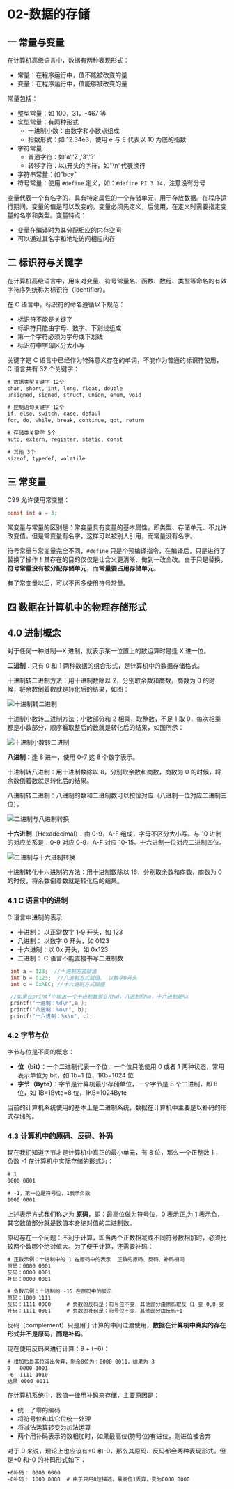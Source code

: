 # 02-数据的存储

## 一 常量与变量

在计算机高级语言中，数据有两种表现形式：

- 常量：在程序运行中，值不能被改变的量
- 变量：在程序运行中，值能够被改变的量

常量包括：

- 整型常量：如 100，31，-467 等
- 实型常量：有两种形式
  - 十进制小数：由数字和小数点组成
  - 指数形式：如 12.34e3，使用 e 与 E 代表以 10 为底的指数
- 字符常量
  - 普通字符：如'a','Z','3','?'
  - 转移字符：以\开头的字符，如"\n"代表换行
- 字符串常量：如"boy"
- 符号常量：使用 `#define` 定义，如：`#define PI 3.14`，注意没有分号

变量代表一个有名字的，具有特定属性的一个存储单元，用于存放数据。在程序运行期间，变量的值是可以改变的。变量必须先定义，后使用，在定义时需要指定变量的名字和类型。变量特点：

- 变量在编译时为其分配相应的内存空间
- 可以通过其名字和地址访问相应内存

## 二 标识符与关键字

在计算机高级语言中，用来对变量、符号常量名、函数、数组、类型等命名的有效字符序列统称为标识符（identifier）。

在 C 语言中，标识符的命名遵循以下规范：

- 标识符不能是关键字
- 标识符只能由字母、数字、下划线组成
- 第一个字符必须为字母或下划线
- 标识符中字母区分大小写

关键字是 C 语言中已经作为特殊意义存在的单词，不能作为普通的标识符使用，C 语言共有 32 个关键字：

```txt
# 数据类型关键字 12个
char, short, int, long, float, double
unsigned, signed, struct, union, enum, void

# 控制语句关键字 12个
if, else, switch, case, defaul
for, do, while, break, continue, got, return

# 存储类关键字 5个
auto, extern, register, static, const

# 其他 3个
sizeof, typedef, volatile
```

## 三 常变量

C99 允许使用常变量：

```c
const int a = 3;
```

常变量与常量的区别是：常变量具有变量的基本属性，即类型、存储单元、不允许改变值。但是常变量有名字，这样可以被别人引用，而常量没有名字。

符号常量与常变量完全不同，`#define` 只是个预编译指令，在编译后，只是进行了替换了操作！其存在的目的仅仅是让含义更清晰、做到一改全改。由于只是替换，**符号常量没有被分配存储单元**，而**常量要占用存储单元**。

有了常变量以后，可以不再多使用符号常量。

## 四 数据在计算机中的物理存储形式

## 4.0 进制概念

对于任何一种进制—X 进制，就表示某一位置上的数运算时是逢 X 进一位。

**二进制**：只有 0 和 1 两种数据的组合形式，是计算机中的数据存储格式。

十进制转二进制方法：用十进制数除以 2，分别取余数和商数，商数为 0 的时候，将余数倒着数就是转化后的结果，如图：

![十进制转二进制](../images/c/02-01.png)

十进制小数转二进制方法：小数部分和 2 相乘，取整数，不足 1 取 0，每次相乘都是小数部分，顺序看取整后的数就是转化后的结果，如图所示：

![十进制小数转二进制](../images/c/02-02.png)

**八进制**：逢 8 进一，使用 0-7 这 8 个数字表示。

十进制转八进制：用十进制数除以 8，分别取余数和商数，商数为 0 的时候，将余数倒着数就是转化后的结果。

八进制转二进制：八进制的数和二进制数可以按位对应（八进制一位对应二进制三位）。

![二进制与八进制转换](../images/c/02-03.png)

**十六进制**（Hexadecimal）：由 0-9，A-F 组成，字母不区分大小写。与 10 进制的对应关系是：0-9 对应 0-9，A-F 对应 10-15。十六进制一位对应二进制四位。

![二进制与十六进制转换](../images/c/02-04.png)

十进制转化十六进制的方法：用十进制数除以 16，分别取余数和商数，商数为 0 的时候，将余数倒着数就是转化后的结果。

### 4.1 C 语言中的进制

C 语言中进制的表示

- 十进制： 以正常数字 1-9 开头，如 123
- 八进制： 以数字 0 开头，如 0123
- 十六进制：以 0x 开头，如 0x123
- 二进制： C 语言不能直接书写二进制数

```c
 int a = 123;  //十进制方式赋值
 int b = 0123;  //八进制方式赋值， 以数字0开头
 int c = 0xABC; //十六进制方式赋值

 //如果在printf中输出一个十进制数那么用%d，八进制用%o，十六进制是%x
 printf("十进制：%d\n",a );
 printf("八进制：%o\n", b);
 printf("十六进制：%x\n", c);
```

### 4.2 字节与位

字节与位是不同的概念：

- **位（bit）**：一个二进制代表一个位，一个位只能使用 0 或者 1 两种状态，常用表示单位为 bit，如 1b=1 位，1Kb=1024 位
- **字节（Byte）**：字节是计算机最小存储单位，一个字节是 8 个二进制，即 8 位，如 1B=1Byte=8 位，1KB=1024Byte

当前的计算机系统使用的基本上是二进制系统，数据在计算机中主要是以补码的形式存储的。

### 4.3 计算机中的原码、反码、补码

现在我们知道字节才是计算机中真正的最小单元，有 8 位，那么一个正整数 1 ，负数 -1 在计算机中实际存储的形式为：

```txt
# 1
0000 0001

# -1，第一位是符号位，1表示负数
1000 0001
```

上述表示方式我们称之为 **原码**，即：最高位做为符号位，0 表示正,为 1 表示负，其它数值部分就是数值本身绝对值的二进制数。

原码存在一个问题：不利于计算，即当两个正数相减或不同符号数相加时，必须比较两个数哪个绝对值大。为了便于计算，还需要补码：

```txt
# 正数示例：十进制中的 1 在原码中的表示  正数的原码、反码、补码相同
原码：0000 0001
反码：0000 0001
补码：0000 0001

# 负数示例：十进制的 -15 在原码中的表示
原码：1000 1111
反码：1111 0000     # 负数的反码是：符号位不变，其他部分由原码取反（1 变 0,0 变 1）
补码：1111 0001     # 负数的补码是：符号位不变，其他部分由反码+1
```

反码（complement）只是用于计算的中间过渡使用，**数据在计算机中真实的存在形式并不是原码，而是补码**。

现在使用反码来进行计算：$9 + (-6)$：

```txt
# 相加后最高位溢出舍弃，剩余8位为：0000 0011，结果为 3
9   0000 1001
-6  1111 1010
结果 0000 0011
```

在计算机系统中，数值一律用补码来存储，主要原因是：

- 统一了零的编码
- 将符号位和其它位统一处理
- 将减法运算转变为加法运算
- 两个用补码表示的数相加时，如果最高位(符号位)有进位，则进位被舍弃

对于 0 来说，理论上也应该有+0 和-0，那么其原码、反码都会两种表现形式。但是+0 和-0 的补码形式如下：

```txt
+0补码： 0000 0000
-0补码： 1000 0000  # 由于只用8位描述，最高位1丢弃，变为0000 0000
```
